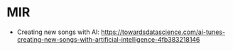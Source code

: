 # MIR

- Creating new songs with AI: https://towardsdatascience.com/ai-tunes-creating-new-songs-with-artificial-intelligence-4fb383218146 
